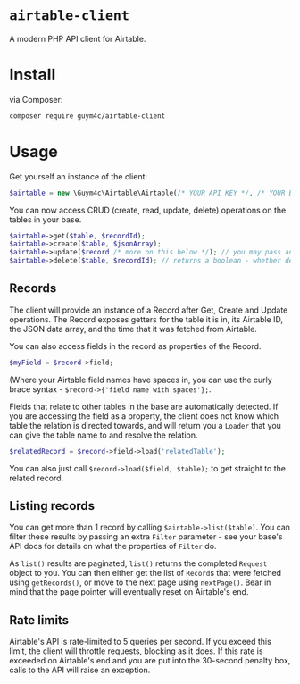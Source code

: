 # `airtable-client` 

A modern PHP API client for Airtable.

# Install
via Composer:
```bash
composer require guym4c/airtable-client
```

# Usage
Get yourself an instance of the client:
```php
$airtable = new \Guym4c\Airtable\Airtable(/* YOUR API KEY */, /* YOUR BASE ID */);
```

You can now access CRUD (create, read, update, delete) operations on the tables in your base.
```php
$airtable->get($table, $recordId);
$airtable->create($table, $jsonArray);
$airtable->update($record /* more on this below */); // you may pass an additional boolean as TRUE for a destructive update
$airtable->delete($table, $recordId); // returns a boolean - whether deletion was successful
```

## Records
The client will provide an instance of a Record after Get, Create and Update operations. The Record exposes getters for the table it is in, its Airtable ID, the JSON data array, and the time that it was fetched from Airtable.

You can also access fields in the record as properties of the Record.
```php
$myField = $record->field;
```
(Where your Airtable field names have spaces in, you can use the curly brace syntax - `$record->{'field name with spaces'};`.

Fields that relate to other tables in the base are automatically detected. If you are accessing the field as a property, the client does not know which table the relation is directed towards, and will return you a `Loader` that you can give the table name to and resolve the relation. 
```php
$relatedRecord = $record->field->load('relatedTable');
```
You can also just call `$record->load($field, $table);` to get straight to the related record.

## Listing records
You can get more than 1 record by calling `$airtable->list($table)`. You can filter these results by passing an extra `Filter` parameter - see your base's API docs for details on what the properties of `Filter` do.

As `list()` results are paginated, `list()` returns the completed `Request` object to you. You can then either get the list of `Record`s that were fetched using `getRecords()`, or move to the next page using `nextPage()`. Bear in mind that the page pointer will eventually reset on Airtable's end.

## Rate limits
Airtable's API is rate-limited to 5 queries per second. If you exceed this limit, the client will throttle requests, blocking as it does. If this rate is exceeded on Airtable's end and you are put into the 30-second penalty box, calls to the API will raise an exception.



